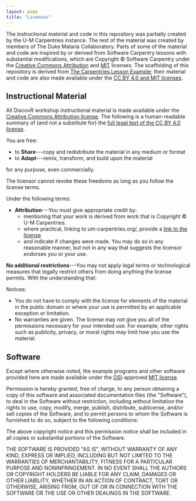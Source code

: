 ```yaml
---
layout: page
title: "Licenses"
---
```


The instructional material and code in this repository
was partially created by the U-M Carpentries instance. The rest of the material was created by members of The Duke Malaria Collaboratory. 
Parts of some of the material and code are inspired by or derived from Software
Carpentry lessons with substantial modifications, which are Copyright © Software
Carpentry under the [Creative Commons Attribution][cc-by-human] and
[MIT][mit-license] licenses.
The scaffolding of this repository is derived from
[The Carpentries Lesson Example](https://github.com/carpentries/lesson-example);
their material and code are also made available under the
[CC BY 4.0 and MIT licenses](https://github.com/carpentries/lesson-example/blob/gh-pages/LICENSE.md).

## Instructional Material

All DiscovR workshop instructional material is
made available under the [Creative Commons Attribution
license][cc-by-human]. The following is a human-readable summary of
(and not a substitute for) the [full legal text of the CC BY 4.0
license][cc-by-legal].

You are free:

* to **Share**---copy and redistribute the material in any medium or format
* to **Adapt**---remix, transform, and build upon the material

for any purpose, even commercially.

The licensor cannot revoke these freedoms as long as you follow the
license terms.

Under the following terms:

* **Attribution**---You must give appropriate credit by:
  - mentioning that your work is derived from work that is
    Copyright © U-M Carpentries.
  - where practical, linking to um-carpentries.org/, 
    provide a [link to the license][cc-by-human]
  - and indicate if changes were made. You may do so in any reasonable manner, 
    but not in any way that suggests the licensor endorses you or your use.

**No additional restrictions**---You may not apply legal terms or
technological measures that legally restrict others from doing
anything the license permits.  With the understanding that:

Notices:

* You do not have to comply with the license for elements of the
  material in the public domain or where your use is permitted by an
  applicable exception or limitation.
* No warranties are given. The license may not give you all of the
  permissions necessary for your intended use. For example, other
  rights such as publicity, privacy, or moral rights may limit how you
  use the material.

## Software

Except where otherwise noted, the example programs and other software
provided here are made available under the
[OSI][osi]-approved
[MIT license][mit-license].

Permission is hereby granted, free of charge, to any person obtaining
a copy of this software and associated documentation files (the
"Software"), to deal in the Software without restriction, including
without limitation the rights to use, copy, modify, merge, publish,
distribute, sublicense, and/or sell copies of the Software, and to
permit persons to whom the Software is furnished to do so, subject to
the following conditions:

The above copyright notice and this permission notice shall be
included in all copies or substantial portions of the Software.

THE SOFTWARE IS PROVIDED "AS IS", WITHOUT WARRANTY OF ANY KIND,
EXPRESS OR IMPLIED, INCLUDING BUT NOT LIMITED TO THE WARRANTIES OF
MERCHANTABILITY, FITNESS FOR A PARTICULAR PURPOSE AND
NONINFRINGEMENT. IN NO EVENT SHALL THE AUTHORS OR COPYRIGHT HOLDERS BE
LIABLE FOR ANY CLAIM, DAMAGES OR OTHER LIABILITY, WHETHER IN AN ACTION
OF CONTRACT, TORT OR OTHERWISE, ARISING FROM, OUT OF OR IN CONNECTION
WITH THE SOFTWARE OR THE USE OR OTHER DEALINGS IN THE SOFTWARE.


[cc-by-human]: https://creativecommons.org/licenses/by/4.0/
[cc-by-legal]: https://creativecommons.org/licenses/by/4.0/legalcode
[mit-license]: https://opensource.org/licenses/mit-license.html
[ci]: http://communityin.org/
[osi]: https://opensource.org
